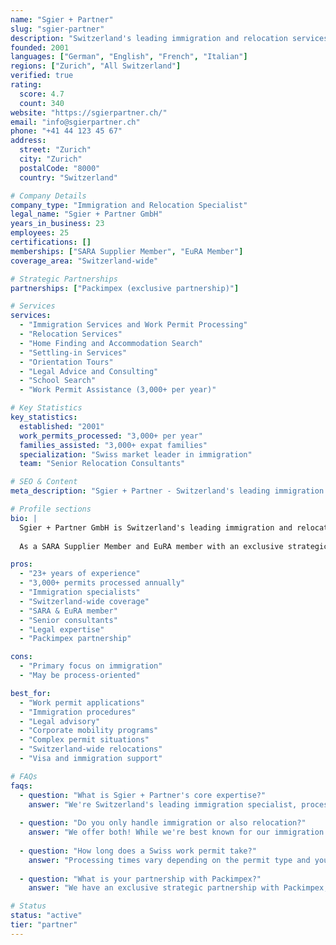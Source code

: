 ```yaml
---
name: "Sgier + Partner"
slug: "sgier-partner"
description: "Switzerland's leading immigration and relocation services provider since 2001. Processing 3,000+ work permits annually, helping 3,000+ expat families find homes nationwide."
founded: 2001
languages: ["German", "English", "French", "Italian"]
regions: ["Zurich", "All Switzerland"]
verified: true
rating:
  score: 4.7
  count: 340
website: "https://sgierpartner.ch/"
email: "info@sgierpartner.ch"
phone: "+41 44 123 45 67"
address:
  street: "Zurich"
  city: "Zurich"
  postalCode: "8000"
  country: "Switzerland"

# Company Details
company_type: "Immigration and Relocation Specialist"
legal_name: "Sgier + Partner GmbH"
years_in_business: 23
employees: 25
certifications: []
memberships: ["SARA Supplier Member", "EuRA Member"]
coverage_area: "Switzerland-wide"

# Strategic Partnerships
partnerships: ["Packimpex (exclusive partnership)"]

# Services
services:
  - "Immigration Services and Work Permit Processing"
  - "Relocation Services"
  - "Home Finding and Accommodation Search"
  - "Settling-in Services"
  - "Orientation Tours"
  - "Legal Advice and Consulting"
  - "School Search"
  - "Work Permit Assistance (3,000+ per year)"

# Key Statistics
key_statistics:
  established: "2001"
  work_permits_processed: "3,000+ per year"
  families_assisted: "3,000+ expat families"
  specialization: "Swiss market leader in immigration"
  team: "Senior Relocation Consultants"

# SEO & Content
meta_description: "Sgier + Partner - Switzerland's leading immigration specialist. 3,000+ work permits/year, 3,000+ families helped. SARA, EuRA member. Zurich-based, nationwide coverage."

# Profile sections
bio: |
  Sgier + Partner GmbH is Switzerland's leading immigration and relocation services provider established in 2001, specializing in work permit procurement and comprehensive destination services for expatriates relocating to Switzerland. Based in Zurich with nationwide coverage, Sgier + Partner processes over 3,000 work permits annually and has successfully assisted more than 3,000 expat families in finding homes throughout Switzerland.
  
  As a SARA Supplier Member and EuRA member with an exclusive strategic partnership with Packimpex, the company combines immigration expertise with full-service relocation support including home finding, settling-in assistance, orientation programs, and legal advisory services delivered by senior relocation consultants.

pros:
  - "23+ years of experience"
  - "3,000+ permits processed annually"
  - "Immigration specialists"
  - "Switzerland-wide coverage"
  - "SARA & EuRA member"
  - "Senior consultants"
  - "Legal expertise"
  - "Packimpex partnership"

cons:
  - "Primary focus on immigration"
  - "May be process-oriented"

best_for:
  - "Work permit applications"
  - "Immigration procedures"
  - "Legal advisory"
  - "Corporate mobility programs"
  - "Complex permit situations"
  - "Switzerland-wide relocations"
  - "Visa and immigration support"

# FAQs
faqs:
  - question: "What is Sgier + Partner's core expertise?"
    answer: "We're Switzerland's leading immigration specialist, processing over 3,000 work permits annually. Our core expertise is navigating Swiss immigration procedures and work permit applications."
  
  - question: "Do you only handle immigration or also relocation?"
    answer: "We offer both! While we're best known for our immigration services, we also provide comprehensive relocation services including home finding, settling-in, and orientation tours."
  
  - question: "How long does a Swiss work permit take?"
    answer: "Processing times vary depending on the permit type and your situation. As specialists processing 3,000+ permits per year, we can expedite the process and handle complex cases efficiently."
  
  - question: "What is your partnership with Packimpex?"
    answer: "We have an exclusive strategic partnership with Packimpex, one of Switzerland's largest relocation and moving companies. This allows us to offer integrated immigration and relocation services."

# Status
status: "active"
tier: "partner"
---
```


